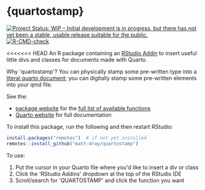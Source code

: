 
# {quartostamp}

<!-- badges: start -->
[![Project Status: WIP – Initial development is in progress, but there has not yet been a stable, usable release suitable for the public.](https://www.repostatus.org/badges/latest/wip.svg)](https://www.repostatus.org/#wip)
[![R-CMD-check](https://github.com/matt-dray/quartostamp/workflows/R-CMD-check/badge.svg)](https://github.com/matt-dray/quartostamp/actions)
<!-- badges: end -->

<<<<<<< HEAD
An R package containing an [RStudio Addin](https://rstudio.github.io/rstudioaddins/) to insert useful little divs and classes for documents made with Quarto.

Why 'quartostamp'? You can physically stamp some pre-written type into a [literal quarto document](https://en.wikipedia.org/wiki/Quarto); you can digitally stamp some pre-written elements into your qmd file.

See the:

* [package website](https://matt-dray.github.io/quartostamp/) for the [full list of available functions](https://matt-dray.github.io/quartostamp/reference/index.html)
* [Quarto website](https://quarto.org/docs/guide/) for full documentation

To install this package, run the following and then restart RStudio:

``` r
install.packages("remotes")  # if not yet installed
remotes::install_github("matt-dray/quartostamp")
```

To use: 

1. Put the cursor in your Quarto file where you'd like to insert a div or class
2. Click the 'RStudio Addins' dropdown at the top of the RStudio IDE
3. Scroll/search for 'QUARTOSTAMP' and click the function you want
